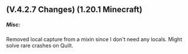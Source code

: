 ## **(V.4.2.7 Changes) (1.20.1 Minecraft)**

##### Misc:
Removed local capture from a mixin since I don't need any locals. Might solve rare crashes on Quilt.